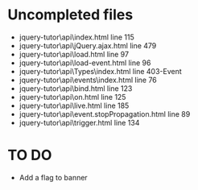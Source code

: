 # Uncompleted files
- jquery-tutor\api\index.html line 115
- jquery-tutor\api\jQuery.ajax.html line 479
- jquery-tutor\api\load.html line 97
- jquery-tutor\api\load-event.html line 96
- jquery-tutor\api\Types\index.html line 403-Event
- jquery-tutor\api\events\index.html line 76
- jquery-tutor\api\bind.html line 123
- jquery-tutor\api\on.html line 125
- jquery-tutor\api\live.html line 185
- jquery-tutor\api\event.stopPropagation.html line 89
- jquery-tutor\api\trigger.html line 134

# TO DO
- Add a flag to banner